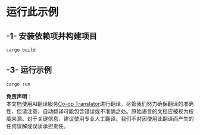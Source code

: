 <!--
CO_OP_TRANSLATOR_METADATA:
{
  "original_hash": "154876082e29d53dc2a2615a65627464",
  "translation_date": "2025-08-11T11:58:54+00:00",
  "source_file": "03-GettingStarted/01-first-server/solution/rust/README.md",
  "language_code": "zh"
}
-->
# 运行此示例

## -1- 安装依赖项并构建项目

```bash
cargo build
```

## -3- 运行示例

```bash
cargo run
```

**免责声明**：  
本文档使用AI翻译服务[Co-op Translator](https://github.com/Azure/co-op-translator)进行翻译。尽管我们努力确保翻译的准确性，但请注意，自动翻译可能包含错误或不准确之处。原始语言的文档应被视为权威来源。对于关键信息，建议使用专业人工翻译。我们不对因使用此翻译而产生的任何误解或误读承担责任。